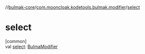 //[bulmak-core](../../index.md)/[com.mooncloak.kodetools.bulmak.modifier](index.md)/[select](select.md)

# select

[common]\
val [select](select.md): [BulmaModifier](-bulma-modifier/index.md)
